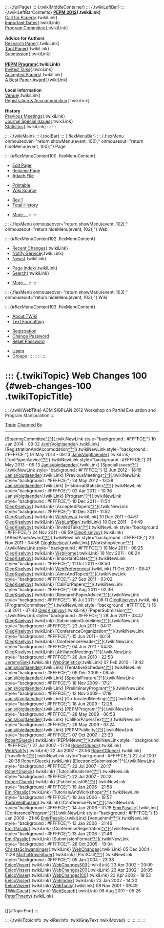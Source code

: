 ::: {.fullPage}
::: {.twikiMiddleContainer}
::: {.twikiLeftBar}
::: {.twikiLeftBarContents}
**[PEPM 2012](WebHome){.twikiLink}**\
[Call for Papers](CallForPapers){.twikiLink}\
[Important Dates](ImportantDates){.twikiLink}\
[Program Committee](ProgramCommittee){.twikiLink}\
\
**Advice for Authors**\
[Research Paper](ResearchPaperAdvice){.twikiLink}\
[Tool Paper](ToolPaperAdvice){.twikiLink}\
[Submission](PaperSubmission){.twikiLink}\
\
**[PEPM Program](Program){.twikiLink}**\
[Invited Talks](InvitedTalks){.twikiLink}\
[Accepted Papers](AcceptedPapers){.twikiLink}\
[A Best Paper Award](ABestPaperAward){.twikiLink}\
\
**Local Information**\
[Venue](WorkshopVenue){.twikiLink}\
[Registration & Accommodation](RegistrationAndAccomodation){.twikiLink}\
\
**History**\
[Previous Meetings](PreviousMeetings){.twikiLink}\
[Journal Special Issues](SpecialIssues){.twikiLink}\
[Statistics](HistoricalStatistics){.twikiLink}
:::
:::

::: {.twikiMain}
::: {.toolBar}
::: {.flexMenuBar}
::: {.flexMenu onmouseover="return showMenu(event, 100);" onmouseout="return hideMenu(event, 100);"}
Page

::: {#flexMenuContent100 .flexMenuContent}
-   [Edit
    Page](http://www.program-transformation.org/edit/PEPM12/WebChanges100?t=1536828968)
-   [Rename
    Page](http://www.program-transformation.org/rename/PEPM12/WebChanges100)
-   [Attach
    File](http://www.program-transformation.org/attach/PEPM12/WebChanges100)

<!-- -->

-   [Printable](http://www.program-transformation.org/view/PEPM12/WebChanges100?skin=print.pattern)
-   [Wiki
    Source](http://www.program-transformation.org/view/PEPM12/WebChanges100?skin=text&raw=on&contenttype=text/plain)

<!-- -->

-   [Rev
    1](http://www.program-transformation.org/view/PEPM12/WebChanges100?rev=1.1)
-   [Total
    History](http://www.program-transformation.org/rdiff/PEPM12/WebChanges100)

<!-- -->

-   [More
    \...](http://www.program-transformation.org/oops/PEPM12/WebChanges100?template=oopsmore&param1=1.1&param2=1.1)
:::
:::

::: {.flexMenu onmouseover="return showMenu(event, 102);" onmouseout="return hideMenu(event, 102);"}
Web

::: {#flexMenuContent102 .flexMenuContent}
-   [Recent Changes](WebChanges){.twikiLink}
-   [Notify Service](WebNotify){.twikiLink}
-   [News](WebNews){.twikiLink}

<!-- -->

-   [Page Index](WebIndex){.twikiLink}
-   [Search](WebSearch){.twikiLink}

<!-- -->

-   [More
    \...](http://www.program-transformation.org/oops/PEPM12/WebChanges100?template=oopsmore&param1=1.1&param2=1.1)
:::
:::

::: {.flexMenu onmouseover="return showMenu(event, 103);" onmouseout="return hideMenu(event, 103);"}
Wiki

::: {#flexMenuContent103 .flexMenuContent}
-   [About
    TWiki](http://www.program-transformation.org/view/TWiki/WebHome)
-   [Text
    Formatting](http://www.program-transformation.org/view/TWiki/TextFormattingRules)

<!-- -->

-   [Registration](http://www.program-transformation.org/view/TWiki/TWikiRegistration)
-   [Change
    Password](http://www.program-transformation.org/view/TWiki/ChangePassword)
-   [Reset
    Password](http://www.program-transformation.org/view/TWiki/ResetPassword)

<!-- -->

-   [Users](http://www.program-transformation.org/view/Main/TWikiUsers)
-   [Groups](http://www.program-transformation.org/view/Main/TWikiGroups)
:::
:::
:::
:::

::: {.twikiTopic}
Web Changes 100 {#web-changes-100 .twikiTopicTitle}
===============

::: {.twikiWebTitle}
ACM SIGPLAN 2012 Workshop on Partial Evaluation and Program Manipulation
:::

  [Topic](http://www.program-transformation.org/PEPM12/WebChanges100?sortcol=0&table=1&up=0#sorted_table "Sort by this column")                                                                   [Changed](http://www.program-transformation.org/PEPM12/WebChanges100?sortcol=1&table=1&up=0#sorted_table "Sort by this column")   [By](http://www.program-transformation.org/PEPM12/WebChanges100?sortcol=2&table=1&up=0#sorted_table "Sort by this column")
  ----------------------------------------------------------------------------------------------------------------------------------------------------------------------------------------------- --------------------------------------------------------------------------------------------------------------------------------- ----------------------------------------------------------------------------------------------------------------------------
  [SteeringCommittee[^?^](http://www.program-transformation.org/edit/Main/SteeringCommittee?topicparent=PEPM12.WebChanges100)]{.twikiNewLink style="background : #FFFFCE;"}                       10 Jan 2014 - 09:02                                                                                                               [JanisVoigtlaender](../Main/JanisVoigtlaender){.twikiLink}
  [RegistrationAndAccomodation[^?^](http://www.program-transformation.org/edit/Main/RegistrationAndAccomodation?topicparent=PEPM12.WebChanges100)]{.twikiNewLink style="background : #FFFFCE;"}   01 May 2013 - 09:13                                                                                                               [JanisVoigtlaender](../Main/JanisVoigtlaender){.twikiLink}
  [ToolPaperAdvice[^?^](http://www.program-transformation.org/edit/Main/ToolPaperAdvice?topicparent=PEPM12.WebChanges100)]{.twikiNewLink style="background : #FFFFCE;"}                           01 May 2013 - 09:13                                                                                                               [JanisVoigtlaender](../Main/JanisVoigtlaender){.twikiLink}
  [SpecialIssues[^?^](http://www.program-transformation.org/edit/Main/SpecialIssues?topicparent=PEPM12.WebChanges100)]{.twikiNewLink style="background : #FFFFCE;"}                               12 Jun 2012 - 18:19                                                                                                               [JanisVoigtlaender](../Main/JanisVoigtlaender){.twikiLink}
  [PreviousMeetings[^?^](http://www.program-transformation.org/edit/Main/PreviousMeetings?topicparent=PEPM12.WebChanges100)]{.twikiNewLink style="background : #FFFFCE;"}                         24 May 2012 - 13:38                                                                                                               [JanisVoigtlaender](../Main/JanisVoigtlaender){.twikiLink}
  [HistoricalStatistics[^?^](http://www.program-transformation.org/edit/Main/HistoricalStatistics?topicparent=PEPM12.WebChanges100)]{.twikiNewLink style="background : #FFFFCE;"}                 02 Apr 2012 - 10:36                                                                                                               [JanisVoigtlaender](../Main/JanisVoigtlaender){.twikiLink}
  [Program[^?^](http://www.program-transformation.org/edit/Main/Program?topicparent=PEPM12.WebChanges100)]{.twikiNewLink style="background : #FFFFCE;"}                                           10 Dec 2011 - 11:54                                                                                                               [OlegKiselyov](../Main/OlegKiselyov){.twikiLink}
  [AcceptedPapers[^?^](http://www.program-transformation.org/edit/Main/AcceptedPapers?topicparent=PEPM12.WebChanges100)]{.twikiNewLink style="background : #FFFFCE;"}                             10 Dec 2011 - 11:52                                                                                                               [OlegKiselyov](../Main/OlegKiselyov){.twikiLink}
  [WebNews](../Main/WebNews){.twikiLink}                                                                                                                                                          10 Dec 2011 - 04:51                                                                                                               [OlegKiselyov](../Main/OlegKiselyov){.twikiLink}
  [WebLeftBar](../Main/WebLeftBar){.twikiLink}                                                                                                                                                    10 Dec 2011 - 04:49                                                                                                               [OlegKiselyov](../Main/OlegKiselyov){.twikiLink}
  [InvitedTalks[^?^](http://www.program-transformation.org/edit/Main/InvitedTalks?topicparent=PEPM12.WebChanges100)]{.twikiNewLink style="background : #FFFFCE;"}                                 24 Nov 2011 - 08:59                                                                                                               [OlegKiselyov](../Main/OlegKiselyov){.twikiLink}
  [ABestPaperAward[^?^](http://www.program-transformation.org/edit/Main/ABestPaperAward?topicparent=PEPM12.WebChanges100)]{.twikiNewLink style="background : #FFFFCE;"}                           23 Nov 2011 - 04:56                                                                                                               [OlegKiselyov](../Main/OlegKiselyov){.twikiLink}
  [WorkshopVenue[^?^](http://www.program-transformation.org/edit/Main/WorkshopVenue?topicparent=PEPM12.WebChanges100)]{.twikiNewLink style="background : #FFFFCE;"}                               19 Nov 2011 - 08:25                                                                                                               [OlegKiselyov](../Main/OlegKiselyov){.twikiLink}
  [WebHome](../Main/WebHome){.twikiLink}                                                                                                                                                          19 Nov 2011 - 08:24                                                                                                               [OlegKiselyov](../Main/OlegKiselyov){.twikiLink}
  [ImportantDates[^?^](http://www.program-transformation.org/edit/Main/ImportantDates?topicparent=PEPM12.WebChanges100)]{.twikiNewLink style="background : #FFFFCE;"}                             11 Oct 2011 - 08:50                                                                                                               [OlegKiselyov](../Main/OlegKiselyov){.twikiLink}
  [WebPreferences](../Main/WebPreferences){.twikiLink}                                                                                                                                            11 Oct 2011 - 08:47                                                                                                               [OlegKiselyov](../Main/OlegKiselyov){.twikiLink}
  [AimsAndTopics[^?^](http://www.program-transformation.org/edit/Main/AimsAndTopics?topicparent=PEPM12.WebChanges100)]{.twikiNewLink style="background : #FFFFCE;"}                               27 Sep 2011 - 03:02                                                                                                               [OlegKiselyov](../Main/OlegKiselyov){.twikiLink}
  [CallForPapers[^?^](http://www.program-transformation.org/edit/Main/CallForPapers?topicparent=PEPM12.WebChanges100)]{.twikiNewLink style="background : #FFFFCE;"}                               09 Aug 2011 - 02:36                                                                                                               [OlegKiselyov](../Main/OlegKiselyov){.twikiLink}
  [ResearchPaperAdvice[^?^](http://www.program-transformation.org/edit/Main/ResearchPaperAdvice?topicparent=PEPM12.WebChanges100)]{.twikiNewLink style="background : #FFFFCE;"}                   16 Jul 2011 - 08:11                                                                                                               [OlegKiselyov](../Main/OlegKiselyov){.twikiLink}
  [ProgramCommittee[^?^](http://www.program-transformation.org/edit/Main/ProgramCommittee?topicparent=PEPM12.WebChanges100)]{.twikiNewLink style="background : #FFFFCE;"}                         16 Jul 2011 - 07:43                                                                                                               [OlegKiselyov](../Main/OlegKiselyov){.twikiLink}
  [PaperSubmission[^?^](http://www.program-transformation.org/edit/Main/PaperSubmission?topicparent=PEPM12.WebChanges100)]{.twikiNewLink style="background : #FFFFCE;"}                           28 Jun 2011 - 03:47                                                                                                               [OlegKiselyov](../Main/OlegKiselyov){.twikiLink}
  [SubmissionGuidelines[^?^](http://www.program-transformation.org/edit/Main/SubmissionGuidelines?topicparent=PEPM12.WebChanges100)]{.twikiNewLink style="background : #FFFFCE;"}                 23 Jun 2011 - 04:17                                                                                                               [OlegKiselyov](../Main/OlegKiselyov){.twikiLink}
  [ConferenceOrganization[^?^](http://www.program-transformation.org/edit/Main/ConferenceOrganization?topicparent=PEPM12.WebChanges100)]{.twikiNewLink style="background : #FFFFCE;"}             15 Jun 2011 - 06:14                                                                                                               [OlegKiselyov](../Main/OlegKiselyov){.twikiLink}
  [ConferenceHeader[^?^](http://www.program-transformation.org/edit/Main/ConferenceHeader?topicparent=PEPM12.WebChanges100)]{.twikiNewLink style="background : #FFFFCE;"}                         04 Jun 2011 - 04:33                                                                                                               [OlegKiselyov](../Main/OlegKiselyov){.twikiLink}
  [AffiliatedMeetings[^?^](http://www.program-transformation.org/edit/Main/AffiliatedMeetings?topicparent=PEPM12.WebChanges100)]{.twikiNewLink style="background : #FFFFCE;"}                     26 Jun 2010 - 22:53                                                                                                               [JeremySiek](../Main/JeremySiek){.twikiLink}
  [WebStatistics](../Main/WebStatistics){.twikiLink}                                                                                                                                              07 Feb 2010 - 19:42                                                                                                               [JanisVoigtlaender](../Main/JanisVoigtlaender){.twikiLink}
  [TentativeSchedule[^?^](http://www.program-transformation.org/edit/Main/TentativeSchedule?topicparent=PEPM12.WebChanges100)]{.twikiNewLink style="background : #FFFFCE;"}                       09 Dec 2009 - 08:55                                                                                                               [JanisVoigtlaender](../Main/JanisVoigtlaender){.twikiLink}
  [SpecialFeature[^?^](http://www.program-transformation.org/edit/Main/SpecialFeature?topicparent=PEPM12.WebChanges100)]{.twikiNewLink style="background : #FFFFCE;"}                             18 Nov 2009 - 17:21                                                                                                               [JanisVoigtlaender](../Main/JanisVoigtlaender){.twikiLink}
  [PreliminaryProgram[^?^](http://www.program-transformation.org/edit/Main/PreliminaryProgram?topicparent=PEPM12.WebChanges100)]{.twikiNewLink style="background : #FFFFCE;"}                     12 Nov 2009 - 17:18                                                                                                               [JanisVoigtlaender](../Main/JanisVoigtlaender){.twikiLink}
  [Co-locatedMeetings[^?^](http://www.program-transformation.org/edit/Main/Co-locatedMeetings?topicparent=PEPM12.WebChanges100)]{.twikiNewLink style="background : #FFFFCE;"}                     18 Jun 2009 - 12:28                                                                                                               [JanisVoigtlaender](../Main/JanisVoigtlaender){.twikiLink}
  [PEPMProgram[^?^](http://www.program-transformation.org/edit/Main/PEPMProgram?topicparent=PEPM12.WebChanges100)]{.twikiNewLink style="background : #FFFFCE;"}                                   28 May 2009 - 08:53                                                                                                               [JanisVoigtlaender](../Main/JanisVoigtlaender){.twikiLink}
  [CallForPapersText[^?^](http://www.program-transformation.org/edit/Main/CallForPapersText?topicparent=PEPM12.WebChanges100)]{.twikiNewLink style="background : #FFFFCE;"}                       28 May 2009 - 07:24                                                                                                               [JanisVoigtlaender](../Main/JanisVoigtlaender){.twikiLink}
  [PEPMPublicity[^?^](http://www.program-transformation.org/edit/Main/PEPMPublicity?topicparent=PEPM12.WebChanges100)]{.twikiNewLink style="background : #FFFFCE;"}                               07 Oct 2007 - 23:23                                                                                                               [RobertGlueck](../Main/RobertGlueck){.twikiLink}
  [PEPMNews[^?^](http://www.program-transformation.org/edit/Main/PEPMNews?topicparent=PEPM12.WebChanges100)]{.twikiNewLink style="background : #FFFFCE;"}                                         27 Jul 2007 - 17:18                                                                                                               [RobertGlueck](../Main/RobertGlueck){.twikiLink}
  [WebNotify](../Main/WebNotify){.twikiLink}                                                                                                                                                      22 Jul 2007 - 23:56                                                                                                               [RobertGlueck](../Main/RobertGlueck){.twikiLink}
  [TravelInfo[^?^](http://www.program-transformation.org/edit/Main/TravelInfo?topicparent=PEPM12.WebChanges100)]{.twikiNewLink style="background : #FFFFCE;"}                                     22 Jul 2007 - 20:38                                                                                                               [RobertGlueck](../Main/RobertGlueck){.twikiLink}
  [ElectronicSubmission[^?^](http://www.program-transformation.org/edit/Main/ElectronicSubmission?topicparent=PEPM12.WebChanges100)]{.twikiNewLink style="background : #FFFFCE;"}                 22 Jul 2007 - 20:17                                                                                                               [RobertGlueck](../Main/RobertGlueck){.twikiLink}
  [TutorialGuideline[^?^](http://www.program-transformation.org/edit/Main/TutorialGuideline?topicparent=PEPM12.WebChanges100)]{.twikiNewLink style="background : #FFFFCE;"}                       22 Jul 2007 - 20:12                                                                                                               [RobertGlueck](../Main/RobertGlueck){.twikiLink}
  [PublicityList06[^?^](http://www.program-transformation.org/edit/Main/PublicityList06?topicparent=PEPM12.WebChanges100)]{.twikiNewLink style="background : #FFFFCE;"}                           19 Jan 2006 - 21:58                                                                                                               [EmirPasalic](../Main/EmirPasalic){.twikiLink}
  [TutorialsAndWorkshops[^?^](http://www.program-transformation.org/edit/Main/TutorialsAndWorkshops?topicparent=PEPM12.WebChanges100)]{.twikiNewLink style="background : #FFFFCE;"}               19 Jan 2006 - 18:57                                                                                                               [ToddVeldhuizen](../Main/ToddVeldhuizen){.twikiLink}
  [ConferenceFlyer[^?^](http://www.program-transformation.org/edit/Main/ConferenceFlyer?topicparent=PEPM12.WebChanges100)]{.twikiNewLink style="background : #FFFFCE;"}                           14 Jan 2006 - 01:18                                                                                                               [EmirPasalic](../Main/EmirPasalic){.twikiLink}
  [ConferenceProgram[^?^](http://www.program-transformation.org/edit/Main/ConferenceProgram?topicparent=PEPM12.WebChanges100)]{.twikiNewLink style="background : #FFFFCE;"}                       13 Jan 2006 - 21:46                                                                                                               [EmirPasalic](../Main/EmirPasalic){.twikiLink}
  [Venuehtml[^?^](http://www.program-transformation.org/edit/Main/Venuehtml?topicparent=PEPM12.WebChanges100)]{.twikiNewLink style="background : #FFFFCE;"}                                       13 Jan 2006 - 21:46                                                                                                               [EmirPasalic](../Main/EmirPasalic){.twikiLink}
  [ConferenceRegistration[^?^](http://www.program-transformation.org/edit/Main/ConferenceRegistration?topicparent=PEPM12.WebChanges100)]{.twikiNewLink style="background : #FFFFCE;"}             13 Jan 2006 - 21:46                                                                                                               [EmirPasalic](../Main/EmirPasalic){.twikiLink}
  [SubmissionFormat[^?^](http://www.program-transformation.org/edit/Main/SubmissionFormat?topicparent=PEPM12.WebChanges100)]{.twikiNewLink style="background : #FFFFCE;"}                         28 Oct 2005 - 10:04                                                                                                               [ChristaSchwanninger](../Main/ChristaSchwanninger){.twikiLink}
  [WebChanges](../Main/WebChanges){.twikiLink}                                                                                                                                                    05 Dec 2004 - 11:28                                                                                                               [MartinBravenboer](../Main/MartinBravenboer){.twikiLink}
  [PrintCall[^?^](http://www.program-transformation.org/edit/Main/PrintCall?topicparent=PEPM12.WebChanges100)]{.twikiNewLink style="background : #FFFFCE;"}                                       05 Jan 2004 - 23:38                                                                                                               [EelcoVisser](../Main/EelcoVisser){.twikiLink}
  [WebChanges500](../Main/WebChanges500){.twikiLink}                                                                                                                                              23 Apr 2002 - 20:09                                                                                                               [EelcoVisser](../Main/EelcoVisser){.twikiLink}
  [WebChanges200](../Main/WebChanges200){.twikiLink}                                                                                                                                              23 Apr 2002 - 20:05                                                                                                               [EelcoVisser](../Main/EelcoVisser){.twikiLink}
  [WebChanges100](../Main/WebChanges100){.twikiLink}                                                                                                                                              23 Apr 2002 - 19:53                                                                                                               [EelcoVisser](../Main/EelcoVisser){.twikiLink}
  [WebIndex](../Main/WebIndex){.twikiLink}                                                                                                                                                        23 Jan 2002 - 14:20                                                                                                               [EelcoVisser](../Main/EelcoVisser){.twikiLink}
  [WebTools](../Main/WebTools){.twikiLink}                                                                                                                                                        08 Nov 2001 - 09:49                                                                                                               [TWikiGuest](../Main/TWikiGuest){.twikiLink}
  [WebSearch](../Main/WebSearch){.twikiLink}                                                                                                                                                      08 Aug 2001 - 05:26                                                                                                               [PeterThoeny](../Main/PeterThoeny){.twikiLink}

\
[]{#TopicEnd}
:::

::: {.twikiTopicInfo .twikiRevInfo .twikiGrayText .twikiMoved}
:::
:::
:::
:::
